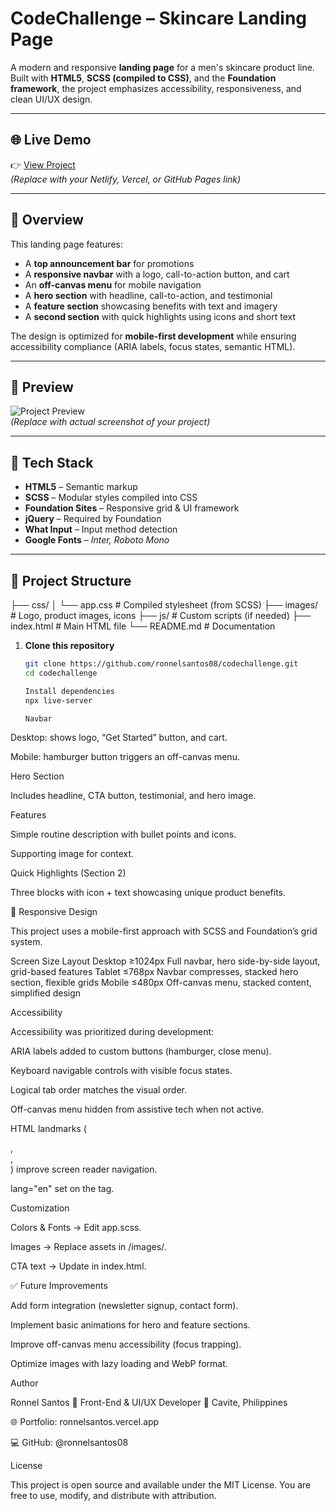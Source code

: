 # CodeChallenge – Skincare Landing Page

A modern and responsive **landing page** for a men's skincare product line.  
Built with **HTML5**, **SCSS (compiled to CSS)**, and the **Foundation framework**, the project emphasizes accessibility, responsiveness, and clean UI/UX design.  

---

## 🌐 Live Demo  
👉 [View Project](https://codechallenge-6293lj734-ronnelsantos08s-projects.vercel.app/)  
*(Replace with your Netlify, Vercel, or GitHub Pages link)*  

---

## 🌟 Overview

This landing page features:  
- A **top announcement bar** for promotions  
- A **responsive navbar** with a logo, call-to-action button, and cart  
- An **off-canvas menu** for mobile navigation  
- A **hero section** with headline, call-to-action, and testimonial  
- A **feature section** showcasing benefits with text and imagery  
- A **second section** with quick highlights using icons and short text  

The design is optimized for **mobile-first development** while ensuring accessibility compliance (ARIA labels, focus states, semantic HTML).  

---

## 📸 Preview

![Project Preview](./images/screenshot.png)  
*(Replace with actual screenshot of your project)*  

---

## 🧩 Tech Stack

- **HTML5** – Semantic markup  
- **SCSS** – Modular styles compiled into CSS  
- **Foundation Sites** – Responsive grid & UI framework  
- **jQuery** – Required by Foundation  
- **What Input** – Input method detection  
- **Google Fonts** – *Inter, Roboto Mono*  

---

## 📂 Project Structure


├── css/
│ └── app.css # Compiled stylesheet (from SCSS)
├── images/ # Logo, product images, icons
├── js/ # Custom scripts (if needed)
├── index.html # Main HTML file
└── README.md # Documentation

1. **Clone this repository**
   ```bash
   git clone https://github.com/ronnelsantos08/codechallenge.git
   cd codechallenge

   Install dependencies
   npx live-server

   Navbar

Desktop: shows logo, “Get Started” button, and cart.

Mobile: hamburger button triggers an off-canvas menu.

Hero Section

Includes headline, CTA button, testimonial, and hero image.

Features

Simple routine description with bullet points and icons.

Supporting image for context.

Quick Highlights (Section 2)

Three blocks with icon + text showcasing unique product benefits.

📱 Responsive Design

This project uses a mobile-first approach with SCSS and Foundation’s grid system.

Screen Size	Layout
Desktop ≥1024px	Full navbar, hero side-by-side layout, grid-based features
Tablet ≤768px	Navbar compresses, stacked hero section, flexible grids
Mobile ≤480px	Off-canvas menu, stacked content, simplified design

Accessibility

Accessibility was prioritized during development:

ARIA labels added to custom buttons (hamburger, close menu).

Keyboard navigable controls with visible focus states.

Logical tab order matches the visual order.

Off-canvas menu hidden from assistive tech when not active.

HTML landmarks (<nav>, <main>, <section>) improve screen reader navigation.

lang="en" set on the <html> tag.

Customization

Colors & Fonts → Edit app.scss.

Images → Replace assets in /images/.

CTA text → Update in index.html.

✅ Future Improvements

Add form integration (newsletter signup, contact form).

Implement basic animations for hero and feature sections.

Improve off-canvas menu accessibility (focus trapping).

Optimize images with lazy loading and WebP format.

Author

Ronnel Santos
🎨 Front-End & UI/UX Developer
📍 Cavite, Philippines

🌐 Portfolio: ronnelsantos.vercel.app

💻 GitHub: @ronnelsantos08


License

This project is open source and available under the MIT License.
You are free to use, modify, and distribute with attribution.